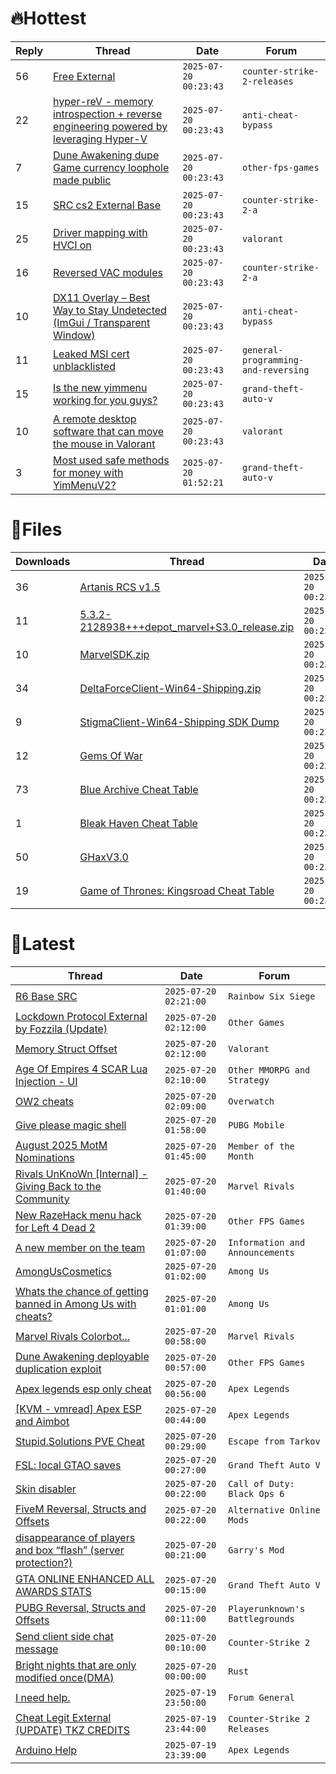 # 🔥Hottest
|Reply|Thread|Date|Forum|
|-----|------|----|-----|
|56|[Free External](https://%75%6E%6B%6E%6F%77%6E%63%68%65%61%74%73.%6D%65/%66%6F%72%75%6D/counter-strike-2-releases/709037-free-external.html)|`2025-07-20 00:23:43`|`counter-strike-2-releases`|
|22|[hyper&#45;reV &#45; memory introspection &#43; reverse engineering powered by leveraging Hyper&#45;V](https://%75%6E%6B%6E%6F%77%6E%63%68%65%61%74%73.%6D%65/%66%6F%72%75%6D/anti-cheat-bypass/709634-hyper-rev-memory-introspection-reverse-engineering-powered-leveraging-hyper.html)|`2025-07-20 00:23:43`|`anti-cheat-bypass`|
|7|[Dune Awakening dupe Game currency loophole made public](https://%75%6E%6B%6E%6F%77%6E%63%68%65%61%74%73.%6D%65/%66%6F%72%75%6D/other-fps-games/709288-dune-awakening-dupe-game-currency-loophole-public.html)|`2025-07-20 00:23:43`|`other-fps-games`|
|15|[SRC cs2 External Base](https://%75%6E%6B%6E%6F%77%6E%63%68%65%61%74%73.%6D%65/%66%6F%72%75%6D/counter-strike-2-a/709409-src-cs2-external-base.html)|`2025-07-20 00:23:43`|`counter-strike-2-a`|
|25|[Driver mapping with HVCI on](https://%75%6E%6B%6E%6F%77%6E%63%68%65%61%74%73.%6D%65/%66%6F%72%75%6D/valorant/709171-driver-mapping-hvci.html)|`2025-07-20 00:23:43`|`valorant`|
|16|[Reversed VAC modules](https://%75%6E%6B%6E%6F%77%6E%63%68%65%61%74%73.%6D%65/%66%6F%72%75%6D/counter-strike-2-a/709488-reversed-vac-modules.html)|`2025-07-20 00:23:43`|`counter-strike-2-a`|
|10|[DX11 Overlay – Best Way to Stay Undetected &#40;ImGui / Transparent Window&#41;](https://%75%6E%6B%6E%6F%77%6E%63%68%65%61%74%73.%6D%65/%66%6F%72%75%6D/anti-cheat-bypass/709175-dx11-overlay-stay-undetected-imgui-transparent-window.html)|`2025-07-20 00:23:43`|`anti-cheat-bypass`|
|11|[Leaked MSI cert unblacklisted](https://%75%6E%6B%6E%6F%77%6E%63%68%65%61%74%73.%6D%65/%66%6F%72%75%6D/general-programming-and-reversing/709249-leaked-msi-cert-unblacklisted.html)|`2025-07-20 00:23:43`|`general-programming-and-reversing`|
|15|[Is the new yimmenu working for you guys?](https://%75%6E%6B%6E%6F%77%6E%63%68%65%61%74%73.%6D%65/%66%6F%72%75%6D/grand-theft-auto-v/709165-yimmenu-guys.html)|`2025-07-20 00:23:43`|`grand-theft-auto-v`|
|10|[A remote desktop software that can move the mouse in Valorant](https://%75%6E%6B%6E%6F%77%6E%63%68%65%61%74%73.%6D%65/%66%6F%72%75%6D/valorant/709266-remote-desktop-software-move-mouse-valorant.html)|`2025-07-20 00:23:43`|`valorant`|
|3|[Most used safe methods for money with YimMenuV2?](https://%75%6E%6B%6E%6F%77%6E%63%68%65%61%74%73.%6D%65/%66%6F%72%75%6D/grand-theft-auto-v/709364-safe-methods-money-yimmenuv2.html)|`2025-07-20 01:52:21`|`grand-theft-auto-v`|
# 📄Files
|Downloads|Thread|Date|
|---------|------|----|
|36|[Artanis RCS v1&#46;5](https://%75%6E%6B%6E%6F%77%6E%63%68%65%61%74%73.%6D%65/%66%6F%72%75%6D/downloads.php?do=file&id=50470)|`2025-07-20 00:23:43`|
|11|[5&#46;3&#46;2&#45;2128938&#43;&#43;&#43;depot&#95;marvel&#43;S3&#46;0&#95;release&#46;zip](https://%75%6E%6B%6E%6F%77%6E%63%68%65%61%74%73.%6D%65/%66%6F%72%75%6D/downloads.php?do=file&id=50468)|`2025-07-20 00:23:43`|
|10|[MarvelSDK&#46;zip](https://%75%6E%6B%6E%6F%77%6E%63%68%65%61%74%73.%6D%65/%66%6F%72%75%6D/downloads.php?do=file&id=50466)|`2025-07-20 00:23:43`|
|34|[DeltaForceClient&#45;Win64&#45;Shipping&#46;zip](https://%75%6E%6B%6E%6F%77%6E%63%68%65%61%74%73.%6D%65/%66%6F%72%75%6D/downloads.php?do=file&id=50463)|`2025-07-20 00:23:43`|
|9|[StigmaClient&#45;Win64&#45;Shipping SDK Dump](https://%75%6E%6B%6E%6F%77%6E%63%68%65%61%74%73.%6D%65/%66%6F%72%75%6D/downloads.php?do=file&id=50459)|`2025-07-20 00:23:43`|
|12|[Gems Of War](https://%75%6E%6B%6E%6F%77%6E%63%68%65%61%74%73.%6D%65/%66%6F%72%75%6D/downloads.php?do=file&id=50455)|`2025-07-20 00:23:43`|
|73|[Blue Archive Cheat Table](https://%75%6E%6B%6E%6F%77%6E%63%68%65%61%74%73.%6D%65/%66%6F%72%75%6D/downloads.php?do=file&id=50454)|`2025-07-20 00:23:43`|
|1|[Bleak Haven Cheat Table](https://%75%6E%6B%6E%6F%77%6E%63%68%65%61%74%73.%6D%65/%66%6F%72%75%6D/downloads.php?do=file&id=50453)|`2025-07-20 00:23:43`|
|50|[GHaxV3&#46;0](https://%75%6E%6B%6E%6F%77%6E%63%68%65%61%74%73.%6D%65/%66%6F%72%75%6D/downloads.php?do=file&id=50452)|`2025-07-20 00:23:43`|
|19|[Game of Thrones: Kingsroad Cheat Table](https://%75%6E%6B%6E%6F%77%6E%63%68%65%61%74%73.%6D%65/%66%6F%72%75%6D/downloads.php?do=file&id=50451)|`2025-07-20 00:23:43`|
# 💬Latest
|Thread|Date|Forum|
|------|----|-----|
|[R6 Base SRC](https://%75%6E%6B%6E%6F%77%6E%63%68%65%61%74%73.%6D%65/%66%6F%72%75%6D/rainbow-six-siege/709946-r6-base-src.html)|`2025-07-20 02:21:00`|`Rainbow Six Siege`|
|[Lockdown Protocol External by Fozzila &#40;Update&#41;](https://%75%6E%6B%6E%6F%77%6E%63%68%65%61%74%73.%6D%65/%66%6F%72%75%6D/other-games/700529-lockdown-protocol-external-fozzila-update.html)|`2025-07-20 02:12:00`|`Other Games`|
|[Memory Struct Offset](https://%75%6E%6B%6E%6F%77%6E%63%68%65%61%74%73.%6D%65/%66%6F%72%75%6D/valorant/703073-memory-struct-offset.html)|`2025-07-20 02:12:00`|`Valorant`|
|[Age Of Empires 4 SCAR Lua Injection &#45; UI](https://%75%6E%6B%6E%6F%77%6E%63%68%65%61%74%73.%6D%65/%66%6F%72%75%6D/other-mmorpg-and-strategy/709996-age-empires-4-scar-lua-injection-ui.html)|`2025-07-20 02:10:00`|`Other MMORPG and Strategy`|
|[OW2 cheats](https://%75%6E%6B%6E%6F%77%6E%63%68%65%61%74%73.%6D%65/%66%6F%72%75%6D/overwatch/703434-ow2-cheats.html)|`2025-07-20 02:09:00`|`Overwatch`|
|[Give please magic shell](https://%75%6E%6B%6E%6F%77%6E%63%68%65%61%74%73.%6D%65/%66%6F%72%75%6D/pubg-mobile/709995-please-magic-shell.html)|`2025-07-20 01:58:00`|`PUBG Mobile`|
|[August 2025 MotM Nominations](https://%75%6E%6B%6E%6F%77%6E%63%68%65%61%74%73.%6D%65/%66%6F%72%75%6D/member-of-the-month/709974-august-2025-motm-nominations.html)|`2025-07-20 01:45:00`|`Member of the Month`|
|[Rivals UnKnoWn &#91;Internal&#93; &#45; Giving Back to the Community](https://%75%6E%6B%6E%6F%77%6E%63%68%65%61%74%73.%6D%65/%66%6F%72%75%6D/marvel-rivals/695531-rivals-unknown-internal-giving-community.html)|`2025-07-20 01:40:00`|`Marvel Rivals`|
|[New RazeHack menu hack for Left 4 Dead 2](https://%75%6E%6B%6E%6F%77%6E%63%68%65%61%74%73.%6D%65/%66%6F%72%75%6D/other-fps-games/707581-razehack-menu-hack-left-4-dead-2-a.html)|`2025-07-20 01:39:00`|`Other FPS Games`|
|[A new member on the team](https://%75%6E%6B%6E%6F%77%6E%63%68%65%61%74%73.%6D%65/%66%6F%72%75%6D/information-and-announcements/709991-team.html)|`2025-07-20 01:07:00`|`Information and Announcements`|
|[AmongUsCosmetics](https://%75%6E%6B%6E%6F%77%6E%63%68%65%61%74%73.%6D%65/%66%6F%72%75%6D/among-us/521567-amonguscosmetics.html)|`2025-07-20 01:02:00`|`Among Us`|
|[Whats the chance of getting banned in Among Us with cheats?](https://%75%6E%6B%6E%6F%77%6E%63%68%65%61%74%73.%6D%65/%66%6F%72%75%6D/among-us/709990-whats-chance-getting-banned-cheats.html)|`2025-07-20 01:01:00`|`Among Us`|
|[Marvel Rivals Colorbot&#46;&#46;&#46;](https://%75%6E%6B%6E%6F%77%6E%63%68%65%61%74%73.%6D%65/%66%6F%72%75%6D/marvel-rivals/709989-marvel-rivals-colorbot.html)|`2025-07-20 00:58:00`|`Marvel Rivals`|
|[Dune Awakening deployable duplication exploit](https://%75%6E%6B%6E%6F%77%6E%63%68%65%61%74%73.%6D%65/%66%6F%72%75%6D/other-fps-games/707430-dune-awakening-deployable-duplication-exploit.html)|`2025-07-20 00:57:00`|`Other FPS Games`|
|[Apex legends esp only cheat](https://%75%6E%6B%6E%6F%77%6E%63%68%65%61%74%73.%6D%65/%66%6F%72%75%6D/apex-legends/709298-apex-legends-esp-cheat.html)|`2025-07-20 00:56:00`|`Apex Legends`|
|[&#91;KVM &#45; vmread&#93; Apex ESP and Aimbot](https://%75%6E%6B%6E%6F%77%6E%63%68%65%61%74%73.%6D%65/%66%6F%72%75%6D/apex-legends/406426-kvm-vmread-apex-esp-aimbot.html)|`2025-07-20 00:44:00`|`Apex Legends`|
|[Stupid&#46;Solutions PVE Cheat](https://%75%6E%6B%6E%6F%77%6E%63%68%65%61%74%73.%6D%65/%66%6F%72%75%6D/escape-from-tarkov/656746-stupid-solutions-pve-cheat.html)|`2025-07-20 00:29:00`|`Escape from Tarkov`|
|[FSL: local GTAO saves](https://%75%6E%6B%6E%6F%77%6E%63%68%65%61%74%73.%6D%65/%66%6F%72%75%6D/grand-theft-auto-v/616977-fsl-local-gtao-saves.html)|`2025-07-20 00:27:00`|`Grand Theft Auto V`|
|[Skin disabler](https://%75%6E%6B%6E%6F%77%6E%63%68%65%61%74%73.%6D%65/%66%6F%72%75%6D/call-of-duty-black-ops-6-a/709760-skin-disabler.html)|`2025-07-20 00:22:00`|`Call of Duty: Black Ops 6`|
|[FiveM Reversal, Structs and Offsets](https://%75%6E%6B%6E%6F%77%6E%63%68%65%61%74%73.%6D%65/%66%6F%72%75%6D/alternative-online-mods/340232-fivem-reversal-structs-offsets.html)|`2025-07-20 00:22:00`|`Alternative Online Mods`|
|[disappearance of players and box “flash” &#40;server protection?&#41;](https://%75%6E%6B%6E%6F%77%6E%63%68%65%61%74%73.%6D%65/%66%6F%72%75%6D/garry-s-mod/709478-disappearance-players-box-flash-server-protection.html)|`2025-07-20 00:21:00`|`Garry's Mod`|
|[GTA ONLINE ENHANCED ALL AWARDS STATS](https://%75%6E%6B%6E%6F%77%6E%63%68%65%61%74%73.%6D%65/%66%6F%72%75%6D/grand-theft-auto-v/701294-gta-online-enhanced-awards-stats.html)|`2025-07-20 00:15:00`|`Grand Theft Auto V`|
|[PUBG Reversal, Structs and Offsets](https://%75%6E%6B%6E%6F%77%6E%63%68%65%61%74%73.%6D%65/%66%6F%72%75%6D/playerunknown-s-battlegrounds/214976-pubg-reversal-structs-offsets.html)|`2025-07-20 00:11:00`|`Playerunknown's Battlegrounds`|
|[Send client side chat message](https://%75%6E%6B%6E%6F%77%6E%63%68%65%61%74%73.%6D%65/%66%6F%72%75%6D/counter-strike-2-a/706821-send-client-chat-message.html)|`2025-07-20 00:10:00`|`Counter-Strike 2`|
|[Bright nights that are only modified once&#40;DMA&#41;](https://%75%6E%6B%6E%6F%77%6E%63%68%65%61%74%73.%6D%65/%66%6F%72%75%6D/rust/685838-bright-nights-modified-dma.html)|`2025-07-20 00:00:00`|`Rust`|
|[I need help&#46;](https://%75%6E%6B%6E%6F%77%6E%63%68%65%61%74%73.%6D%65/%66%6F%72%75%6D/forum-general/709942-help.html)|`2025-07-19 23:50:00`|`Forum General`|
|[Cheat Legit External &#40;UPDATE&#41; TKZ CREDITS](https://%75%6E%6B%6E%6F%77%6E%63%68%65%61%74%73.%6D%65/%66%6F%72%75%6D/counter-strike-2-releases/683283-cheat-legit-external-update-tkz-credits.html)|`2025-07-19 23:44:00`|`Counter-Strike 2 Releases`|
|[Arduino Help](https://%75%6E%6B%6E%6F%77%6E%63%68%65%61%74%73.%6D%65/%66%6F%72%75%6D/apex-legends/709983-arduino-help.html)|`2025-07-19 23:39:00`|`Apex Legends`|
